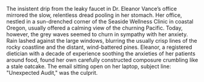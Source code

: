 The insistent drip from the leaky faucet in Dr. Eleanor Vance’s office mirrored the slow, relentless dread pooling in her stomach.  Her office, nestled in a sun-drenched corner of the Seaside Wellness Clinic in coastal Oregon, usually offered a calming view of the churning Pacific.  Today, however, the grey waves seemed to churn in sympathy with her anxiety.  Rain lashed against the large windows, blurring the usually crisp lines of the rocky coastline and the distant, wind-battered pines. Eleanor, a registered dietician with a decade of experience soothing the anxieties of her patients around food, found her own carefully constructed composure crumbling like a stale oatcake. The email sitting open on her laptop, subject line: "Unexpected Audit," was the culprit.
